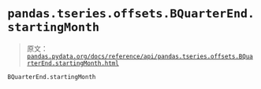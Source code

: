 # `pandas.tseries.offsets.BQuarterEnd.startingMonth`

> 原文：[`pandas.pydata.org/docs/reference/api/pandas.tseries.offsets.BQuarterEnd.startingMonth.html`](https://pandas.pydata.org/docs/reference/api/pandas.tseries.offsets.BQuarterEnd.startingMonth.html)

```py
BQuarterEnd.startingMonth
```
